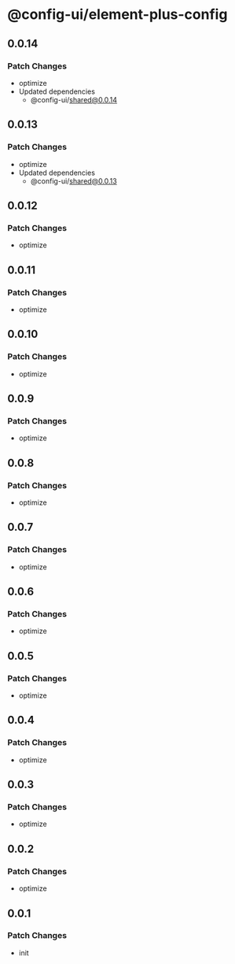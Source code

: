# @config-ui/element-plus-config

## 0.0.14

### Patch Changes

- optimize
- Updated dependencies
  - @config-ui/shared@0.0.14

## 0.0.13

### Patch Changes

- optimize
- Updated dependencies
  - @config-ui/shared@0.0.13

## 0.0.12

### Patch Changes

- optimize

## 0.0.11

### Patch Changes

- optimize

## 0.0.10

### Patch Changes

- optimize

## 0.0.9

### Patch Changes

- optimize

## 0.0.8

### Patch Changes

- optimize

## 0.0.7

### Patch Changes

- optimize

## 0.0.6

### Patch Changes

- optimize

## 0.0.5

### Patch Changes

- optimize

## 0.0.4

### Patch Changes

- optimize

## 0.0.3

### Patch Changes

- optimize

## 0.0.2

### Patch Changes

- optimize

## 0.0.1

### Patch Changes

- init
